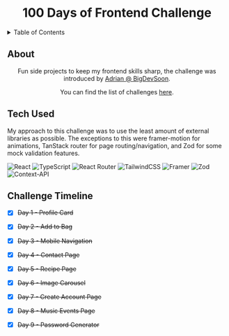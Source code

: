 <h1 align='center'>100 Days of Frontend Challenge</h1>

<details>
  <summary>Table of Contents</summary>

  <ol>
    <li><a href='#about'>About</a></li>
    <li><a href='#tech'>Tech Used</a></li>
  </ol>
</details>


## About
<span id='about'></span>
<p align='center'>Fun side projects to keep my frontend skills sharp, the challenge was introduced by <a href='https://dev.to/bigsondev/100-free-frontend-challenges-3f0' target="_blank">Adrian @ BigDevSoon</a>.</p>
<p align='center'>You can find the list of challenges <a href='https://app.bigdevsoon.me/challenges' target='_blank'>here</a>.</p>

## Tech Used
<span id='tech'></span>
<p>My approach to this challenge was to use the least amount of external libraries as possible. The exceptions to this were framer-motion for animations, TanStack router for page routing/navigation, and Zod for some mock validation features.</p>

![React](https://img.shields.io/badge/react-%2320232a.svg?style=for-the-badge&logo=react&logoColor=%2361DAFB)
![TypeScript](https://img.shields.io/badge/typescript-%23007ACC.svg?style=for-the-badge&logo=typescript&logoColor=white)
![React Router](https://img.shields.io/badge/React_Router-CA4245?style=for-the-badge&logo=react-router&logoColor=white)
![TailwindCSS](https://img.shields.io/badge/tailwindcss-%2338B2AC.svg?style=for-the-badge&logo=tailwind-css&logoColor=white)
![Framer](https://img.shields.io/badge/Framer-black?style=for-the-badge&logo=framer&logoColor=blue)
![Zod](https://img.shields.io/badge/zod-%233068b7.svg?style=for-the-badge&logo=zod&logoColor=white)
![Context-API](https://img.shields.io/badge/Context--Api-000000?style=for-the-badge&logo=react)

## Challenge Timeline
<span id='tech'></span>

- [x] ~~Day 1 - Profile Card~~
- [x] ~~Day 2 - Add to Bag~~
- [x] ~~Day 3 - Mobile Navigation~~
- [x] ~~Day 4 - Contact Page~~
- [x] ~~Day 5 - Recipe Page~~
- [x] ~~Day 6 - Image Carousel~~
- [x] ~~Day 7 - Create Account Page~~ 
- [x] ~~Day 8 - Music Events Page~~ 
- [x] ~~Day 9 - Password Generator~~ 




